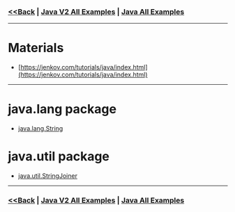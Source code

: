 ### [<<Back](../README.md) | [Java V2 All Examples](https://github.com/avinashbabudonthu/java/blob/master/java-v2/README.md) | [Java All Examples](https://github.com/avinashbabudonthu/java/blob/master/README.md)
------
# Materials
* [https://jenkov.com/tutorials/java/index.html](https://jenkov.com/tutorials/java/index.html)
------
# java.lang package
* [java.lang.String](core-java/src/main/java/com/practive/java/lang/StringTest.java)

# java.util package
* [java.util.StringJoiner](core-java/src/main/java/com/practive/java/util/StringJoinerTest.java)
------
### [<<Back](../README.md) | [Java V2 All Examples](https://github.com/avinashbabudonthu/java/blob/master/java-v2/README.md) | [Java All Examples](https://github.com/avinashbabudonthu/java/blob/master/README.md)